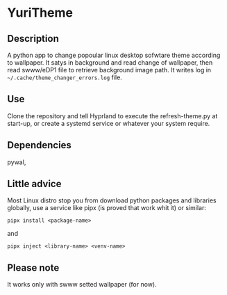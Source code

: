 # YuriTheme

## Description

A python app to change popoular linux desktop sofwtare theme according to wallpaper. It satys in background and read change of wallpaper, then read swww/eDP1 file to retrieve background image path.
It writes log in `~/.cache/theme_changer_errors.log` file.

## Use

Clone the repository and tell Hyprland to execute the refresh-theme.py at start-up, or create a systemd service or whatever your system require.

## Dependencies

pywal,

## Little advice

Most Linux distro stop you from download python packages and libraries globally, use a service like pipx (is proved that work whit it) or similar:

`pipx install <package-name>`

and

`pipx inject <library-name> <venv-name>`

## Please note

It works only with swww setted wallpaper (for now).

